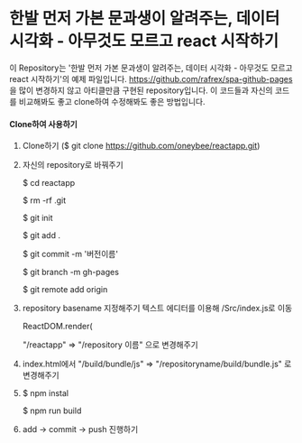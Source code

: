 # 한발 먼저 가본 문과생이 알려주는, 데이터 시각화 - 아무것도 모르고 react 시작하기



이 Repository는 '한발 먼저 가본 문과생이 알려주는, 데이터 시각화 - 아무것도 모르고 react 시작하기'의 예제 파일입니다. https://github.com/rafrex/spa-github-pages 을 많이 변경하지 않고 아티클만큼 구현된 repository입니다.
 이 코드들과 자신의 코드를 비교해봐도 좋고 clone하여 수정해봐도 좋은 방법입니다.

#### Clone하여 사용하기
1. Clone하기 ($ git clone https://github.com/oneybee/reactapp.git)

2. 자신의 repository로 바꿔주기
  
    $ cd reactapp

    $ rm -rf .git

    $ git init

    $ git add .

    $ git commit -m '버전이름'

    $ git branch -m gh-pages 

    $ git remote add origin <repository url>

3. repository basename 지정해주기
    텍스트 에디터를 이용해 /Src/index.js로 이동
   
    ReactDOM.render(
    <BrowserRouter basename="/reactapp">

    "/reactapp" => "/repository 이름"  으로 변경해주기

4. index.html에서 <script src="/reactapp/build/bundle.js"></script>
  "/build/bundle/js" => "/repositoryname/build/bundle.js" 로 변경해주기

5. $ npm instal

   $ npm run build

6. add -> commit -> push 진행하기




<!-- links to within repo -->
[404html]: https://github.com/rafrex/spa-github-pages/blob/gh-pages/404.html
[segmentCount]: https://github.com/rafrex/spa-github-pages/blob/gh-pages/404.html#L26
[indexHtmlScript]: https://github.com/rafrex/spa-github-pages/blob/gh-pages/index.html#L58
[indexHtmlSPA]: https://github.com/rafrex/spa-github-pages/blob/gh-pages/index.html#L94
[cnameFile]: https://github.com/rafrex/spa-github-pages/blob/gh-pages/CNAME
[indexHtmlTitle]: https://github.com/rafrex/spa-github-pages/blob/gh-pages/index.html#L6
[404htmlTitle]: https://github.com/rafrex/spa-github-pages/blob/gh-pages/404.html#L5
[favicon]: https://github.com/rafrex/spa-github-pages/blob/gh-pages/index.html#L34
[startScript]: https://github.com/rafrex/spa-github-pages/blob/gh-pages/package.json#L6

<!-- links to github docs -->
[ghPagesOverview]: https://pages.github.com/
[ghPagesBasics]: https://help.github.com/categories/github-pages-basics/
[ghPagesTypes]: https://help.github.com/articles/user-organization-and-project-pages/
[customDomain]: https://help.github.com/articles/quick-start-setting-up-a-custom-domain/
[nojekyll]: https://help.github.com/articles/files-that-start-with-an-underscore-are-missing/

<!-- other links -->
[liveExample]: http://spa-github-pages.rafrex.com
[react]: https://github.com/facebook/react
[reactRouter]: https://github.com/ReactTraining/react-router
[seoLand]: http://searchengineland.com/tested-googlebot-crawls-javascript-heres-learned-220157
[webpackProduction]: https://webpack.js.org/guides/production-build/#the-automatic-way
[webpackDevtool]: https://webpack.js.org/configuration/devtool/
[reactInteractive]: https://github.com/rafrex/react-interactive
[formspree]: http://formspree.io/
